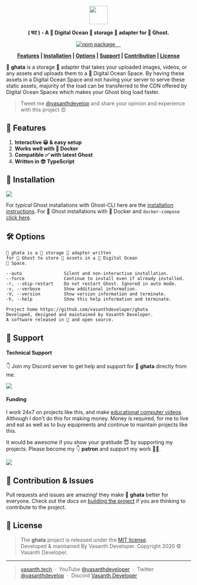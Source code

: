 <p align="center"><a href="#"><img src="https://static.vasanthdeveloper.com/ghata/logo.png" height="50"></a></p>
<p align="center"><strong>( घट ) - A 🌊 Digital Ocean 🍯 storage 🔌 adapter for 👻 Ghost.</strong></p>
<p align="center">
    <a href="https://www.npmjs.com/package/ghata" target="_blank" rel="noopener">
        <img src="https://img.shields.io/npm/v/ghata?color=F18F01&style=flat-square" alt="npm package">
    </a>
    <a href="https://github.com/vasanthdeveloper/ghata/commits/mainline" target="_blank" rel="noopener">
        <img src="https://img.shields.io/github/last-commit/vasanthdeveloper/ghata?label=commits&style=flat-square" alt="">
    </a>
    <a href="https://www.npmjs.com/package/ghata?activeTab=dependencies" target="_blank" rel="noopener">
        <img src="https://img.shields.io/david/vasanthdeveloper/ghata?style=flat-square" alt="">
    </a>
    <a href="https://github.com/vasanthdeveloper/ghata/issues" target="_blank" rel="noopener">
        <img src="https://img.shields.io/github/issues-raw/vasanthdeveloper/ghata?label=issues&style=flat-square" alt="">
    </a>
    <a href="https://www.patreon.com/vasanthdeveloper" target="_blank" rel="noopener">
        <img src="https://img.shields.io/badge/Patreon-support-f96854?style=flat-square" alt="">
    </a>
</p>
<p align="center">
    <strong>
        <a href="#-features">Features</a> |
        <a href="#-installation">Installation</a> |
        <a href="#-options">Options</a> |
        <a href="#-support">Support</a> |
        <a href="#-contribution--issues">Contribution</a> |
        <a href="#-license">License</a>
    </strong>
</p>

🍯 **ghata** is a storage 🔌 adapter that takes your uploaded images, videos, or any assets and uploads them to a 🌊 Digital Ocean Space.
By having these assets in a Digital Ocean Space and not having your server to serve these static assets, majority of the load can be transferred to the CDN offered by Digital Ocean Spaces which makes your Ghost blog load faster.

> Tweet me [@vasanthdevelop](https://twitter.com/vasanthdevelop) and share your opinion and experience with this project 😍

## 🎉 Features
1. **Interactive 😀 & easy setup**
2. **Works well with 🌊 Docker**
3. **Compatible ✅ with latest Ghost**
4. **Written in 😎 TypeScript**

## 📀 Installation

<a href="https://www.npmjs.com/package/ghata" target="_blank" rel="noopener"><img src="https://nodei.co/npm/ghata.png?downloads=true&downloadRank=true&stars=true"></a>

For _typical_ Ghost installations with Ghost-CLI here are the [installation instructions](docs/install/typical.md).
For 👻 Ghost installations with 🐬 Docker and `docker-compose` [click here](docs/install/docker.md).

## 🛠 Options

```
🍯 ghata is a 🏺 storage 🔌 adapter written
for 👻 Ghost to store 📁 assets in a 🌊 Digital Ocean
🌌 Space.

--auto                Silent and non-interactive installation.
--force               Continue to install even if already installed.
-r, --skip-restart    Do not restart Ghost. Ignored in auto mode.
-v, --verbose         Show additional information.
-V, --version         Show version information and terminate.
-h, --help            Show this help information and terminate.

Project home https://github.com/vasanthdeveloper/ghata
Developed, designed and maintained by Vasanth Developer.
A software released in 💖 and open source.
```

## 🚀 Support
#### Technical Support

👇 Join my Discord server to get help and support for 🍯 **ghata** directly from me.

<a href="https://vasanth.tech/discord" target="_blank" rel="noopener"><img src="https://img.shields.io/discord/600920475341946893?color=7289da&label=discord&logo=discord&logoColor=ffffff&style=for-the-badge"></a>

#### Funding

I work 24x7 on projects like this, and make [educational computer videos](https://youtube.com/vasanthdeveloper/videos). Although I don't do this for making money. Money is required, for me to live and eat as well as to buy equipments and continue to maintain projects like this. 

It would be awesome if you show your gratitude 😇 by supporting my projects.
Please become my 👇 **patron** and support my work 🙏🏽.

<a href="https://www.patreon.com/vasanthdeveloper" target="_blank" rel="noopener"><img src="https://img.shields.io/badge/Patreon-support-f96854?style=for-the-badge&logo=patreon&logoColor=ffffff"></a>

## 🔬 Contribution & Issues

Pull requests and issues are amazing! they make 🍯 **ghata** better for everyone. Check out the docs on [building the project](#) if you are thinking to contribute to the project.

## 📜 License
> The **ghata** project is released under the [MIT license](LICENSE.md). <br> Developed &amp; maintained By Vasanth Developer. Copyright 2020 © Vasanth Developer.
<hr>

> [vasanth.tech](https://vasanth.tech) &nbsp;&middot;&nbsp;
> YouTube [@vasanthdeveloper](https://youtube.com/vasanthdeveloper/videos) &nbsp;&middot;&nbsp;
> Twitter [@vasanthdevelop](https://twitter.com/vasanthdevelop) &nbsp;&middot;&nbsp;
> Discord [Vasanth Developer](https://vasanth.tech/discord)
